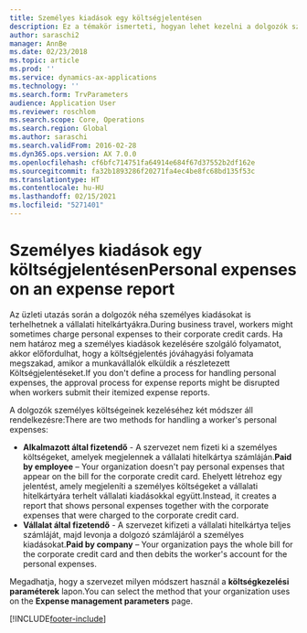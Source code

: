 ```yaml
---
title: Személyes kiadások egy költségjelentésen
description: Ez a témakör ismerteti, hogyan lehet kezelni a dolgozók személyes kiadásait a Microsoft Dynamics 365 Finance szolgáltatásban.
author: saraschi2
manager: AnnBe
ms.date: 02/23/2018
ms.topic: article
ms.prod: ''
ms.service: dynamics-ax-applications
ms.technology: ''
ms.search.form: TrvParameters
audience: Application User
ms.reviewer: roschlom
ms.search.scope: Core, Operations
ms.search.region: Global
ms.author: saraschi
ms.search.validFrom: 2016-02-28
ms.dyn365.ops.version: AX 7.0.0
ms.openlocfilehash: cf6bfc714751fa64914e684f67d37552b2df162e
ms.sourcegitcommit: fa32b1893286f20271fa4ec4be8fc68bd135f53c
ms.translationtype: HT
ms.contentlocale: hu-HU
ms.lasthandoff: 02/15/2021
ms.locfileid: "5271401"
---
```

# <a name="personal-expenses-on-an-expense-report"></a><span data-ttu-id="c43d8-103">Személyes kiadások egy költségjelentésen</span><span class="sxs-lookup"><span data-stu-id="c43d8-103">Personal expenses on an expense report</span></span>

<span data-ttu-id="c43d8-104">Az üzleti utazás során a dolgozók néha személyes kiadásokat is terhelhetnek a vállalati hitelkártyákra.</span><span class="sxs-lookup"><span data-stu-id="c43d8-104">During business travel, workers might sometimes charge personal expenses to their corporate credit cards.</span></span> <span data-ttu-id="c43d8-105">Ha nem határoz meg a személyes kiadások kezelésére szolgáló folyamatot, akkor előfordulhat, hogy a költségjelentés jóváhagyási folyamata megszakad, amikor a munkavállalók elküldik a részletezett Költségjelentéseket.</span><span class="sxs-lookup"><span data-stu-id="c43d8-105">If you don't define a process for handling personal expenses, the approval process for expense reports might be disrupted when workers submit their itemized expense reports.</span></span> 

<span data-ttu-id="c43d8-106">A dolgozók személyes költségeinek kezeléséhez két módszer áll rendelkezésre:</span><span class="sxs-lookup"><span data-stu-id="c43d8-106">There are two methods for handling a worker's personal expenses:</span></span>

- <span data-ttu-id="c43d8-107">**Alkalmazott által fizetendő** - A szervezet nem fizeti ki a személyes költségeket, amelyek megjelennek a vállalati hitelkártya számláján.</span><span class="sxs-lookup"><span data-stu-id="c43d8-107">**Paid by employee** – Your organization doesn't pay personal expenses that appear on the bill for the corporate credit card.</span></span> <span data-ttu-id="c43d8-108">Ehelyett létrehoz egy jelentést, amely megjeleníti a személyes költségeket a vállalati hitelkártyára terhelt vállalati kiadásokkal együtt.</span><span class="sxs-lookup"><span data-stu-id="c43d8-108">Instead, it creates a report that shows personal expenses together with the corporate expenses that were charged to the corporate credit card.</span></span>
- <span data-ttu-id="c43d8-109">**Vállalat által fizetendő** - A szervezet kifizeti a vállalati hitelkártya teljes számláját, majd levonja a dolgozó számlájáról a személyes kiadásokat.</span><span class="sxs-lookup"><span data-stu-id="c43d8-109">**Paid by company** – Your organization pays the whole bill for the corporate credit card and then debits the worker's account for the personal expenses.</span></span>

<span data-ttu-id="c43d8-110">Megadhatja, hogy a szervezet milyen módszert használ a **költségkezelési paraméterek** lapon.</span><span class="sxs-lookup"><span data-stu-id="c43d8-110">You can select the method that your organization uses on the **Expense management parameters** page.</span></span>


[!INCLUDE[footer-include](../includes/footer-banner.md)]